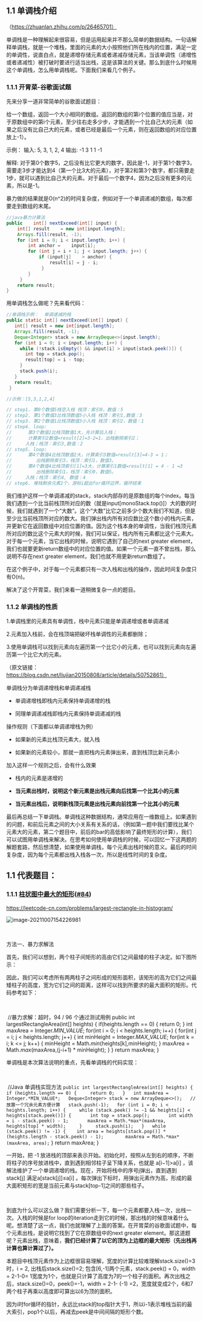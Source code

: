 ## 1.1  单调栈介绍

（https://zhuanlan.zhihu.com/p/26465701）

单调栈是一种理解起来很容易，但是运用起来并不那么简单的数据结构。一句话解释单调栈，就是一个堆栈，里面的元素的大小按照他们所在栈内的位置，满足一定的单调性，说直白点，就是递增存储元素或者递减存储元素，当该单调性（递增性或者递减性）被打破时要进行适当出栈，这是该算法的关键。那么到底什么时候用这个单调栈，怎么用单调栈呢。下面我们来看几个例子。

### 1.1.1  开胃菜-谷歌面试题

先来分享一道非常简单的谷歌面试题目：

给一个数组，返回一个大小相同的数组。返回的数组的第i个位置的值应当是，对于原数组中的第i个元素，至少往右走多少步，才能遇到一个比自己大的元素（如果之后没有比自己大的元素，或者已经是最后一个元素，则在返回数组的对应位置放上-1）。

示例：
输入: 5, 3, 1, 2, 4
输出: -1  3  1  1  -1

解释: 对于第0个数字5，之后没有比它更大的数字，因此是-1，对于第1个数字3，需要走3步才能达到4（第一个比3大的元素），对于第2和第3个数字，都只需要走1步，就可以遇到比自己大的元素。对于最后一个数字4，因为之后没有更多的元素，所以是-1。

暴力做的结果就是O(n^2)的时间复杂度，例如对于一个单调递减的数组，每次都要走到数组的末尾。

``` java
//java暴力计算法    
public    int[] nextExceed(int[] input) {
    int[] result    = new int[input.length];
    Arrays.fill(result, -1);       
    for (int i = 0; i < input.length; i++) {         
        int anchor =    input[i];         
        for (int j = i + 1; j < input.length; j++) {           
            if (input[j]    > anchor) {             
                result[i] = j - i;           
             }         
        }       
     }       
    return result;     
}        
```

用单调栈怎么做呢？先来看代码：


``` java
//单调栈示例：  单调递减的栈
public static int[] nextExceed(int[] input) {
   int[] result = new int[input.length];
   Arrays.fill(result, -1);
   Deque<Integer> stack = new ArrayDeque<>(input.length);
   for (int i = 0; i < input.length; i++) {
     while (!stack.isEmpty() && input[i] > input[stack.peek()]) {
       int top = stack.pop();
       result[top] = i - top;
     }
     stack.push(i);
   }
   return result;
 }
```



```java
//示例：[5,3,1,2,4]

// step1. 第0个数值5栈空入栈 栈顶：索引0，数值：5
// step2. 第1个数值3比栈顶数值5小入栈 栈顶：索引1,数值：3
// step3. 第2个数值1比栈顶数值3小入栈 栈顶：索引2，数值：1
// step4. loop:
//      第3个数值2比栈顶数值1大，先计算后入栈；
//      计算索引2数值=result[2]=3-2=1，出栈删除索引2；
//     入栈；栈顶：索引3,数值：2
// step5. loop:
//      第4个数值4比栈顶数值2大，计算索引3数值=result[3]=4-3 = 1；
//         出栈删除索引3，栈顶：索引1，数值3。
//      第4个数值4比栈顶索引[1]=3大，计算索引1数值=result[1] = 4 - 1 =3
//         出栈删除索引1，栈顶：索引0，数值5。
//     入栈；栈顶：索引4, 数值：4
// step6. 堆栈剩余元素2个，游标i超出for循环边界，循环结束
```


我们维护这样一个单调递减的stack，stack内部存的是原数组的每个index。每当我们遇到一个比当前栈顶所对应的数（就是input[monoStack.top()]）大的数的时候，我们就遇到了一个“大数”。这个“大数”比它之前多少个数大我们不知道，但是至少比当前栈顶所对应的数大。我们弹出栈内所有对应数比这个数小的栈内元素，并更新它在返回数组中对应位置的值。因为这个栈本身的单调性，当我们栈顶元素所对应的数比这个元素大的时候，我们可以保证，栈内所有元素都比这个元素大。对于每一个元素，当它出栈的时候，说明它遇到了自己的next greater element，我们也就要更新return数组中的对应位置的值。如果一个元素一直不曾出栈，那么说明不存在next greater element，我们也就不用更新return数组了。

在这个例子中，对于每一个元素都只有一次入栈和出栈的操作，因此时间复杂度只有O(n)。

解决了这个开胃菜，我们来看一道稍微复杂一点的题目。

 

### **1.1.2** **单调栈的性质**

1.单调栈里的元素具有单调性，栈中元素只能是单调递增或者单调递减

2.元素加入栈前，会在栈顶端把破坏栈单调性的元素都删除；

3.使用单调栈可以找到元素向左遍历第一个比它小的元素，也可以找到元素向左遍历第一个比它大的元素。 

（原文链接：https://blog.csdn.net/liujian20150808/article/details/50752861）

 

单调栈分为单调递增栈和单调递减栈

* 单调递增栈即栈内元素保持单调递增的栈

* 同理单调递减栈即栈内元素保持单调递减的栈

操作规则（下面都以单调递增栈为例）

* 如果新的元素比栈顶元素大，就入栈

* 如果新的元素较小，那就一直把栈内元素弹出来，直到栈顶比新元素小

加入这样一个规则之后，会有什么效果

*  栈内的元素是递增的

*  **当元素出栈时，说明这个新元素是出栈元素向后找第一个比其小的元素**

*  **当元素出栈后，说明新栈顶元素是出栈元素向前找第一个比其小的元素**

 最后再总结一下单调栈。单调栈这种数据结构，通常应用在一维数组上。如果遇到的问题，和前后元素之间的大小关系有关系的话，（例如第一题中我们要找比某个元素大的元素，第二个题目中，前后的bar的高低影响了最终矩形的计算），我们可以试图用单调栈来解决。在思考如何使用单调栈的时候，可以回忆一下这两题的解题套路，然后想清楚，如果使用单调栈，每个元素出栈时候的意义。最后的时间复杂度，因为每个元素都出栈入栈各一次，所以是线性时间的复杂度。

 

## 1.1   代表题目：

### **1.1.1** **[柱状图中最大的矩形](https://leetcode-cn.com/problems/largest-rectangle-in-histogram/)([#84](https://leetcode-cn.com/problems/largest-rectangle-in-histogram/))**

https://leetcode-cn.com/problems/largest-rectangle-in-histogram/

![image-20211007154226981](../img/image-20211007154226981.png)

​                               

方法一、暴力求解法

首先，我们可以想到，两个柱子间矩形的高由它们之间最矮的柱子决定。如下图所示：

 

因此，我们可以考虑所有两两柱子之间形成的矩形面积，该矩形的高为它们之间最矮柱子的高度，宽为它们之间的距离，这样可以找到所要求的最大面积的矩形。代码参考如下：

​        

​        //暴力求解：超时，94    / 96 个通过测试用例     public    int largestRectangleArea(int[]    heights) {       if(heights.length == 0) {         return 0;       }       int maxArea =    Integer.*MIN_VALUE*;       for(int i = 0; i < heights.length; i++) {         for(int j = i; j < heights.length; j++) {           int minHeight    = Integer.*MAX_VALUE*;           for(int k = i; k <= j; k++) {             minHeight = Math.*min*(heights[k],minHeight);           }           maxArea = Math.*max*(maxArea,(j-i+1) * minHeight);         }       }       return maxArea;     }             









 

 

单调栈是本次算法说明的重点，先看单调栈的代码实现：

​     

​        //Java 单调栈实现方法    `public int largestRectangleArea(int[] heights) {   if (heights.length == 0) {     return 0;   }   int maxArea = Integer.*MIN_VALUE*;   Deque<Integer> stack = new ArrayDeque<>();   //放置一个冗余元素方便计算   stack.push(-1);   for (int i = 0; i < heights.length; i++) {     while (stack.peek() != -1 && heights[i] < heights[stack.peek()]) {       int top = stack.pop();       int width = i - stack.peek() - 1;       maxArea = Math.*max*(maxArea, heights[top] * width);     }     stack.push(i);   }   while (stack.peek() != -1) {    int area = heights[stack.pop()] * (heights.length - stack.peek() - 1);        maxArea = Math.*max*(maxArea, area);`      }       return maxArea;     }             









一开始，把 -1 放进栈的顶部来表示开始。初始化时，按照从左到右的顺序，不断将柱子的序号放进栈中，直到遇到相邻柱子呈下降关系，也就是 a[i−1]>a[i] ，该解法维护了一个单调递增的栈。现在，开始将栈中的序号j弹出，直到遇到 stack[j] 满足a[stack[j]]≤a[i] 。每次弹出下标时，用弹出元素作为高，形成的最大面积矩形的宽是当前元素与stack[top-1]之间的那些柱子。

 

​         

到底为什么可以这么做？我们需要分析一下，每一个元素都要入栈一次，出栈一次。入栈的时候是for loop的iteration走到它的时候，那出栈的时候意味着什么呢。想清楚了这一点，我们也就理解了上面的答案。在开胃菜的谷歌面试题中，每个元素出栈，是说明它找到了它在原数组中的next greater element。那这道题呢？元素出栈，意味着，**我们已经计算了以它的顶为上边框的最大矩形（先出栈再计算也算计算过了）。** 

本题目中栈顶元素作为上边框很容易理解，宽度的计算比较难理解stack.size()=3时，i = 2, 出栈后stack.size()=2; 包含[6,-1]两个元素，stack.peek() = 0，width = 2-1-0= 1宽度为1个，也就是只计算了高度为7的一个柱子的面积。再次出栈之后，stack.size()=0，peek()=-1，width = 2-1- (-1) =2，宽度就变成2个，6和7两个柱子再乘以高度即可算出以6为顶的面积。 

因为i时for循环的指针，永远比stack的top指针大于1，所以i-1表示堆栈当前的最大索引，pop1个以后，再减去peek是中间间隔的矩形个数。


